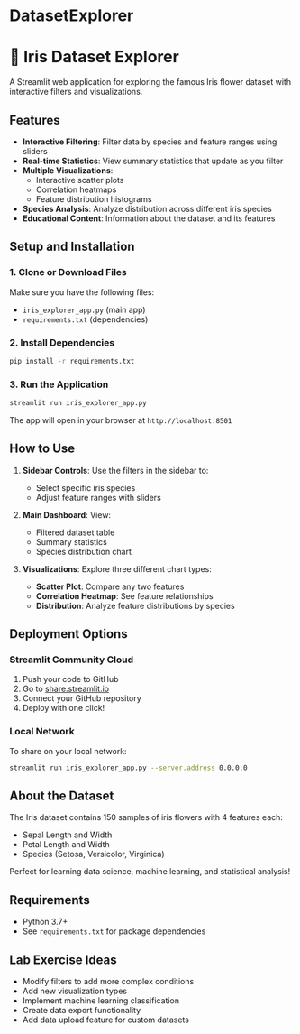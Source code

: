 # DatasetExplorer
# 🌸 Iris Dataset Explorer

A Streamlit web application for exploring the famous Iris flower dataset with interactive filters and visualizations.

## Features

- **Interactive Filtering**: Filter data by species and feature ranges using sliders
- **Real-time Statistics**: View summary statistics that update as you filter
- **Multiple Visualizations**: 
  - Interactive scatter plots
  - Correlation heatmaps
  - Feature distribution histograms
- **Species Analysis**: Analyze distribution across different iris species
- **Educational Content**: Information about the dataset and its features

## Setup and Installation

### 1. Clone or Download Files
Make sure you have the following files:
- `iris_explorer_app.py` (main app)
- `requirements.txt` (dependencies)

### 2. Install Dependencies
```bash
pip install -r requirements.txt
```

### 3. Run the Application
```bash
streamlit run iris_explorer_app.py
```

The app will open in your browser at `http://localhost:8501`

## How to Use

1. **Sidebar Controls**: Use the filters in the sidebar to:
   - Select specific iris species
   - Adjust feature ranges with sliders

2. **Main Dashboard**: View:
   - Filtered dataset table
   - Summary statistics
   - Species distribution chart

3. **Visualizations**: Explore three different chart types:
   - **Scatter Plot**: Compare any two features
   - **Correlation Heatmap**: See feature relationships
   - **Distribution**: Analyze feature distributions by species

## Deployment Options

### Streamlit Community Cloud
1. Push your code to GitHub
2. Go to [share.streamlit.io](https://share.streamlit.io)
3. Connect your GitHub repository
4. Deploy with one click!

### Local Network
To share on your local network:
```bash
streamlit run iris_explorer_app.py --server.address 0.0.0.0
```

## About the Dataset

The Iris dataset contains 150 samples of iris flowers with 4 features each:
- Sepal Length and Width
- Petal Length and Width
- Species (Setosa, Versicolor, Virginica)

Perfect for learning data science, machine learning, and statistical analysis!

## Requirements

- Python 3.7+
- See `requirements.txt` for package dependencies

## Lab Exercise Ideas

- Modify filters to add more complex conditions
- Add new visualization types
- Implement machine learning classification
- Create data export functionality
- Add data upload feature for custom datasets
